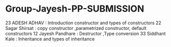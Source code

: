 # Group-Jayesh-PP-SUBMISSION
23 ADESH ADHAV   : Introduction constructor and types of constructors
22 Sagar Shirsat : copy constructor ,parametrized constructor, default constructors
12 Jayesh Pandhare : Destructor ,Type conversion
33 Siddhant Kale : Inheritance and types of inheritance 
